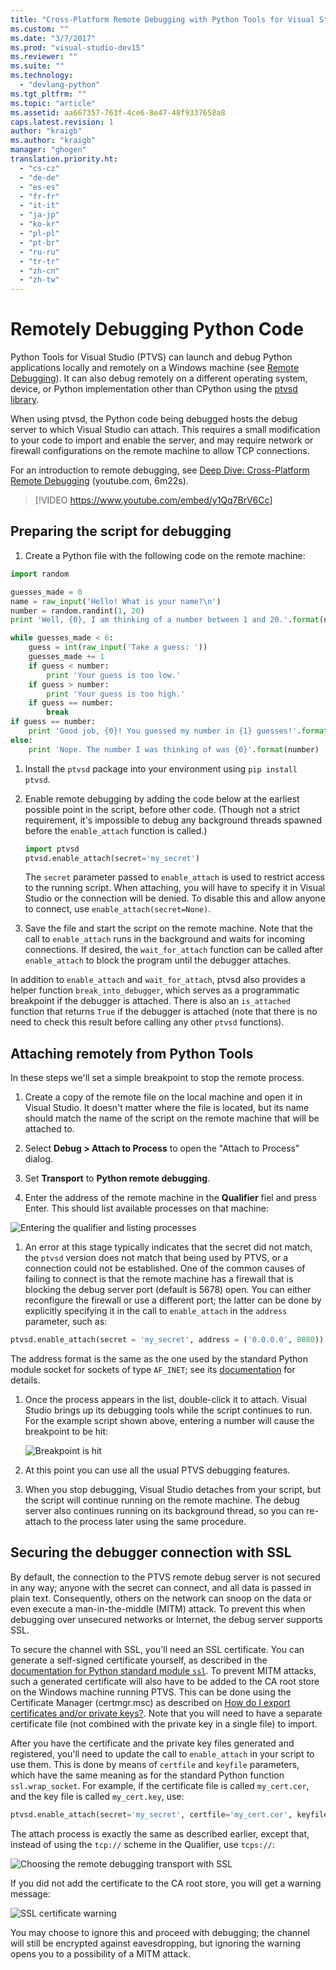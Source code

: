 ```yaml
---
title: "Cross-Platform Remote Debugging with Python Tools for Visual Studio | Microsoft Docs"
ms.custom: ""
ms.date: "3/7/2017"
ms.prod: "visual-studio-dev15"
ms.reviewer: ""
ms.suite: ""
ms.technology:
  - "devlang-python"
ms.tgt_pltfrm: ""
ms.topic: "article"
ms.assetid: aa667357-763f-4ce6-8e47-48f9337658a8
caps.latest.revision: 1
author: "kraigb"
ms.author: "kraigb"
manager: "ghogen"
translation.priority.ht:
  - "cs-cz"
  - "de-de"
  - "es-es"
  - "fr-fr"
  - "it-it"
  - "ja-jp"
  - "ko-kr"
  - "pl-pl"
  - "pt-br"
  - "ru-ru"
  - "tr-tr"
  - "zh-cn"
  - "zh-tw"
---
```


# Remotely Debugging Python Code

Python Tools for Visual Studio (PTVS) can launch and debug Python applications locally and remotely on a Windows machine (see [Remote Debugging](../debugger/remote-debugging.md)). It can also debug remotely on a different operating system, device, or Python implementation other than CPython using the [ptvsd library](https://pypi.python.org/pypi/ptvsd).

When using ptvsd, the Python code being debugged hosts the debug server to which Visual Studio can attach. This requires a small modification to your code to import and enable the server, and may require network or firewall configurations on the remote machine to allow TCP connections.

For an introduction to remote debugging, see [Deep Dive: Cross-Platform Remote Debugging](https://youtu.be/y1Qq7BrV6Cc) (youtube.com, 6m22s).

> [!VIDEO https://www.youtube.com/embed/y1Qq7BrV6Cc]

## Preparing the script for debugging

1. Create a Python file with the following code on the remote machine:

  ```python
  import random

  guesses_made = 0
  name = raw_input('Hello! What is your name?\n')
  number = random.randint(1, 20)
  print 'Well, {0}, I am thinking of a number between 1 and 20.'.format(name)

  while guesses_made < 6:
      guess = int(raw_input('Take a guess: '))
      guesses_made += 1
      if guess < number:
          print 'Your guess is too low.'
      if guess > number:
          print 'Your guess is too high.'
      if guess == number:
          break
  if guess == number:
      print 'Good job, {0}! You guessed my number in {1} guesses!'.format(name, guesses_made)
  else:
      print 'Nope. The number I was thinking of was {0}'.format(number)
  ```
 
1. Install the `ptvsd` package into your environment using `pip install ptvsd`.

1. Enable remote debugging by adding the code below at the earliest possible point in the script, before other code. (Though not a strict requirement, it's impossible to debug any background threads spawned before the `enable_attach` function is called.)

   ```python
   import ptvsd
   ptvsd.enable_attach(secret='my_secret')
   ```

   The `secret` parameter passed to `enable_attach` is used to restrict access to the running script. When attaching, you will have to specify it in Visual Studio or the connection will be denied. To disable this and allow anyone to connect, use `enable_attach(secret=None)`.

1. Save the file and start the script on the remote machine. Note that the call to `enable_attach` runs in the background and waits for incoming connections. If desired, the `wait_for_attach` function can be called after `enable_attach` to block the program until the debugger attaches.

In addition to `enable_attach` and `wait_for_attach`, ptvsd also provides a helper function `break_into_debugger`, which serves as a programmatic breakpoint if the debugger is attached. There is also an `is_attached` function that returns `True` if the debugger is attached (note that there is no need to check this result before calling any other `ptvsd` functions).

## Attaching remotely from Python Tools

In these steps we'll set a simple breakpoint to stop the remote process.

1. Create a copy of the remote file on the local machine and open it in Visual Studio. It doesn't matter where the file is located, but its name should match the name of the script on the remote machine that will be attached to.

1. Select **Debug > Attach to Process** to open the "Attach to Process" dialog.

1. Set **Transport** to **Python remote debugging**.

1. Enter the address of the remote machine in the **Qualifier** fiel and press Enter. This should list available processes on that machine:

![Entering the qualifier and listing processes](media/remote-debugging-qualifier.png)

1. An error at this stage typically indicates that the secret did not match, the `ptvsd` version does not match that being used by PTVS, or a connection could not be established. One of the common causes of failing to connect is that the remote machine has a firewall that is blocking the debug server port (default is 5678) open. You can either reconfigure the firewall or use a different port; the latter can be done by explicitly specifying it in the call to `enable_attach` in the `address` parameter, such as:

  ```python
  ptvsd.enable_attach(secret = 'my_secret', address = ('0.0.0.0', 8080))
  ```

  The address format is the same as the one used by the standard Python module socket for sockets of type `AF_INET`; see its [documentation](http://docs.python.org/3/library/socket.html#socket-families) for details. 

1. Once the process appears in the list, double-click it to attach. Visual Studio brings up its debugging tools while the script continues to run. For the example script shown above, entering a number will cause the breakpoint to be hit:

    ![Breakpoint is hit](media/remote-debugging-breakpoint-hit.png)

1. At this point you can use all the usual PTVS debugging features. 

1. When you stop debugging, Visual Studio detaches from your script, but the script will continue running on the remote machine. The debug server also continues running on its background thread, so you can re-attach to the process later using the same procedure.


## Securing the debugger connection with SSL

By default, the connection to the PTVS remote debug server is not secured in any way; anyone with the secret can connect, and all data is passed in plain text. Consequently, others on the network can snoop on the data or even execute a man-in-the-middle (MITM) attack. To prevent this when debugging over unsecured networks or Internet, the debug server supports SSL. 

To secure the channel with SSL, you'll need an SSL certificate. You can generate a self-signed certificate yourself, as described in the [documentation for Python standard module `ssl`](http://docs.python.org/3/library/ssl.html#self-signed-certificates). To prevent MITM attacks, such a generated certificate will also have to be added to the CA root store on the Windows machine running PTVS. This can be done using the Certificate Manager (certmgr.msc) as described on [How do I export certificates and/or private keys?](https://answers.microsoft.com/en-us/windows/forum/windows_10-security/how-do-i-export-certificates-andor-private-keys/7722900a-e848-4076-bc50-9e2f5e3c66ac). Note that you will need to have a separate certificate file (not combined with the private key in a single file) to import. 

After you have the certificate and the private key files generated and registered, you'll need to update the call to `enable_attach` in your script to use them. This is done by means of `certfile` and `keyfile` parameters, which have the same meaning as for the standard Python function `ssl.wrap_socket`. For example, if the certificate file is called `my_cert.cer`, and the key file is called `my_cert.key`, use: 

```python
ptvsd.enable_attach(secret='my_secret', certfile='my_cert.cer', keyfile='my_cert.key')
```

The attach process is exactly the same as described earlier, except that, instead of using the `tcp://` scheme in the Qualifier, use `tcps://`: 

![Choosing the remote debugging transport with SSL](media/remote-debugging-qualifier-ssl.png)

If you did not add the certificate to the CA root store, you will get a warning message: 

![SSL certificate warning](media/remote-debugging-ssl-warning.png)

You may choose to ignore this and proceed with debugging; the channel will still be encrypted against eavesdropping, but ignoring the warning opens you to a possibility of a MITM attack.
